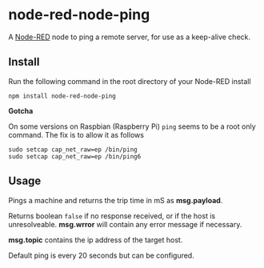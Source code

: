 node-red-node-ping
==================

A <a href="http://nodered.org" target="_new">Node-RED</a> node to ping a
remote server, for use as a keep-alive check.

Install
-------

Run the following command in the root directory of your Node-RED install

    npm install node-red-node-ping

**Gotcha**

On some versions on Raspbian (Raspberry Pi) `ping` seems to be a root only command.
The fix is to allow it as follows

    sudo setcap cap_net_raw=ep /bin/ping
    sudo setcap cap_net_raw=ep /bin/ping6

Usage
-----

Pings a machine and returns the trip time in mS as **msg.payload**.

Returns boolean `false` if no response received, or if the host is unresolveable.
**msg.wrror** will contain any error message if necessary.

**msg.topic** contains the ip address of the target host.

Default ping is every 20 seconds but can be configured.

